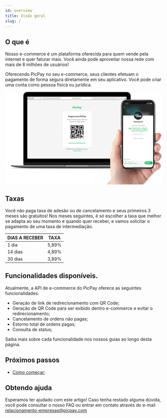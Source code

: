 ```yaml
---
id: overview
title: Visão geral
slug: /
---
```


## O que é

Nosso e-commerce é um plataforma oferecida para quem vende pela internet e quer faturar mais. Você ainda pode aproveitar nossa rede com mais de 8 milhões de usuários!

Oferecendo PicPay no seu e-commerce, seus clientes efetuam o pagamento de forma segura diretamente em seu aplicativo. Você pode criar uma conta como pessoa física ou jurídica.

![img](../../../static/img/guides/qrcode.png)

## Taxas

Você não paga taxa de adesão ou de cancelamento e seus primeiros 3 meses são gratuitos! Nos meses seguintes, é só escolher a taxa que melhor se adapta ao seu momento e quando quer receber, e vamos solicitar o pagamento de uma taxa de intermediação.

| DIAS A RECEBER | TAXA |
|--|--|
| 1 dia | 5,89% |
| 14 dias | 4,89% |
| 30 dias | 3,89% |

## Funcionalidades disponíveis.

Atualmente, a API de e-commerce do PicPay oferece as seguintes funcionalidades:

-   Geração de link de redirecionamento com QR Code;
-   Geração de QR Code para ser exibido dentro e-commerce e evitar o redirecionamento;
-   Cancelamento de ordens não pagas;
-   Estorno total de ordens pagas;
-   Consulta de status;
    
Saiba mais sobre cada funcionalidade nos nossos guias ao longo desta página.

## Próximos passos

- [Como começar](/checkout/intro/getting-started);

## Obtendo ajuda
Esperamos ter ajudado com este artigo! Caso tenha restado alguma dúvida, você pode consultar o nosso FAQ ou entrar em contato através do e-mail relacionamento-empresas@picpay.com